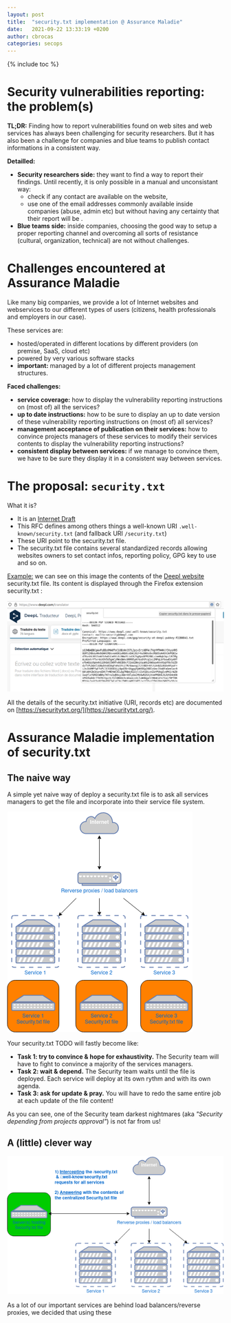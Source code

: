 ```yaml
---
layout: post
title:  "security.txt implementation @ Assurance Maladie"
date:   2021-09-22 13:33:19 +0200
author: cbrocas
categories: secops
---
```


{% include toc %}

# Security vulnerabilities reporting: the problem(s)

**TL;DR:** Finding how to report vulnerabilities found on web sites and web services has always been challenging for security researchers. But it has also been a challenge for companies and blue teams to publish contact informations in a consistent way.

**Detailled:**

* **Security researchers side:** they want to find a way to report their findings. Until recently, it is only possible in a manual and unconsistant way: 
  * check if any contact are available on the website, 
  * use one of the email addresses commonly available inside companies (abuse, admin etc) but without having any certainty that their report will be .
* **Blue teams side:** inside companies, choosing the good way to setup a proper reporting channel and overcoming all sorts of resistance (cultural, organization, technical) are not without challenges. 

# Challenges encountered at Assurance Maladie

Like many big companies, we provide a lot of Internet websites and webservices to our different types of users (citizens, health professionals and employers in our case).

These services are:
* hosted/operated in different locations by different providers (on premise, SaaS, cloud etc)
* powered by very various software stacks
* **important:** managed by a lot of different projects management structures.

**Faced challenges:**
* **service coverage:** how to display the vulnerability reporting instructions on (most of) all the services?
* **up to date instructions:** how to be sure to display an up to date version of these vulnerability reporting instructions on (most of) all services?
* **management acceptance of publication on their services:** how to convince projects managers of these services to modify their services contents to display the vulnerability reporting instructions? 
* **consistent display between services:** if we manage to convince them, we have to be sure they display it in a consistent way between services.

# The proposal: `security.txt`

What it is? 
* It is an [Internet Draft](https://datatracker.ietf.org/doc/html/draft-foudil-securitytxt)
* This RFC defines among others things a well-known URI `.well-known/security.txt` (and fallback URI `/security.txt`)
* These URI point to the security.txt file.
* The security.txt file contains several standardized records allowing websites owners to set contact infos, reporting policy, GPG key to use and so on.

<u>Example:</u> we can see on this image the contents of the [Deepl website](https://www.deepl.com/)  security.txt file. Its content is displayed through the Firefox extension security.txt :

![security.txt example](/images/posts/securitytxt-example.png)

All the details of the security.txt initiative (URI, records etc) are documented on [https://securitytxt.org/](https://securitytxt.org/).

# Assurance Maladie implementation of security.txt

## The naive way
A simple yet naive way of deploy a security.txt file is to ask all services managers to get the file and incorporate into their service file system.

![security.txt N copies](/images/posts/n-copies-of-security-txt.png)

Your security.txt TODO will fastly become like:
* **Task 1: try to convince & hope for exhaustivity.** The Security team will have to fight to convince a majority of the services managers.
* **Task 2: wait & depend.** The Security team waits until the file is deployed. Each service will deploy at its own rythm and with its own agenda. 
* **Task 3: ask for update & pray.** You will have to redo the same entire job at each update of the file content!

As you can see, one of the Security team darkest nightmares (aka _"Security depending from projects approval"_) is not far from us!

## A (little) clever way

![security.txt N copies](/images/posts/centralized-security-txt.png)

As a lot of our important services are behind load balancers/reverse proxies, we decided that using these 

